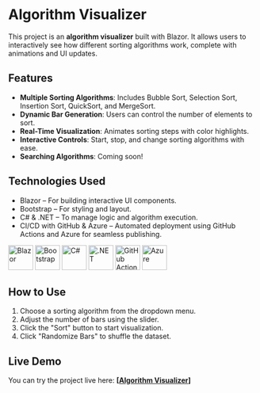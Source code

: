 # Algorithm Visualizer

This project is an **algorithm visualizer** built with Blazor. It allows users to interactively see how different sorting algorithms work, complete with animations and UI updates.

## Features
- **Multiple Sorting Algorithms**: Includes Bubble Sort, Selection Sort, Insertion Sort, QuickSort, and MergeSort.
- **Dynamic Bar Generation**: Users can control the number of elements to sort.
- **Real-Time Visualization**: Animates sorting steps with color highlights.
- **Interactive Controls**: Start, stop, and change sorting algorithms with ease.
- **Searching Algorithms**: Coming soon!

## Technologies Used
- Blazor – For building interactive UI components.
- Bootstrap – For styling and layout.
- C# & .NET – To manage logic and algorithm execution.
- CI/CD with GitHub & Azure – Automated deployment using GitHub Actions and Azure for seamless publishing.

<p align="left">
  <img src="https://cdn.jsdelivr.net/gh/devicons/devicon/icons/blazor/blazor-original.svg" width="50px" alt="Blazor"/> 
  <img src="https://cdn.jsdelivr.net/gh/devicons/devicon/icons/bootstrap/bootstrap-original.svg" width="50px" alt="Bootstrap" />
  <img src="https://cdn.jsdelivr.net/gh/devicons/devicon/icons/csharp/csharp-original.svg" width="50px" alt="C#" />
  <img src="https://cdn.jsdelivr.net/gh/devicons/devicon/icons/dot-net/dot-net-original.svg" width="50px" alt=".NET" />
  <img src="https://cdn.jsdelivr.net/gh/devicons/devicon/icons/github/github-original.svg" width="50px" alt="GitHub Actions" />
  <img src="https://cdn.jsdelivr.net/gh/devicons/devicon/icons/azure/azure-original.svg" width="50px" alt="Azure" />
</p>


## How to Use
1. Choose a sorting algorithm from the dropdown menu.
2. Adjust the number of bars using the slider.
3. Click the "Sort" button to start visualization.
4. Click "Randomize Bars" to shuffle the dataset.

## Live Demo
You can try the project live here: **[[Algorithm Visualizer](https://jolly-glacier-0612ee910.6.azurestaticapps.net/)]**
